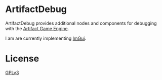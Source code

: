 # ArtifactDebug

ArtifactDebug provides additional nodes and components for debugging with the [Artifact Game Engine](https://www.github.com/meo209/Artifact).
<br>

I am are currently implementing [ImGui](https://github.com/kotlin-graphics/imgui).

# License
[GPLv3](https://www.gnu.org/licenses/gpl-3.0.html)